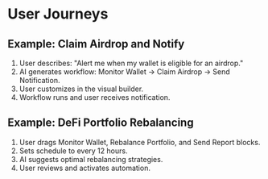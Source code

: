 # User Journeys

## Example: Claim Airdrop and Notify
1. User describes: "Alert me when my wallet is eligible for an airdrop."
2. AI generates workflow: Monitor Wallet → Claim Airdrop → Send Notification.
3. User customizes in the visual builder.
4. Workflow runs and user receives notification.

## Example: DeFi Portfolio Rebalancing
1. User drags Monitor Wallet, Rebalance Portfolio, and Send Report blocks.
2. Sets schedule to every 12 hours.
3. AI suggests optimal rebalancing strategies.
4. User reviews and activates automation.
